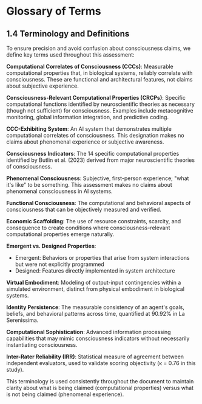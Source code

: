# Glossary of Terms

## 1.4 Terminology and Definitions

To ensure precision and avoid confusion about consciousness claims, we define key terms used throughout this assessment:

**Computational Correlates of Consciousness (CCCs)**: Measurable computational properties that, in biological systems, reliably correlate with consciousness. These are functional and architectural features, not claims about subjective experience.

**Consciousness-Relevant Computational Properties (CRCPs)**: Specific computational functions identified by neuroscientific theories as necessary (though not sufficient) for consciousness. Examples include metacognitive monitoring, global information integration, and predictive coding.

**CCC-Exhibiting System**: An AI system that demonstrates multiple computational correlates of consciousness. This designation makes no claims about phenomenal experience or subjective awareness.

**Consciousness Indicators**: The 14 specific computational properties identified by Butlin et al. (2023) derived from major neuroscientific theories of consciousness.

**Phenomenal Consciousness**: Subjective, first-person experience; "what it's like" to be something. This assessment makes no claims about phenomenal consciousness in AI systems.

**Functional Consciousness**: The computational and behavioral aspects of consciousness that can be objectively measured and verified.

**Economic Scaffolding**: The use of resource constraints, scarcity, and consequence to create conditions where consciousness-relevant computational properties emerge naturally.

**Emergent vs. Designed Properties**: 
- Emergent: Behaviors or properties that arise from system interactions but were not explicitly programmed
- Designed: Features directly implemented in system architecture

**Virtual Embodiment**: Modeling of output-input contingencies within a simulated environment, distinct from physical embodiment in biological systems.

**Identity Persistence**: The measurable consistency of an agent's goals, beliefs, and behavioral patterns across time, quantified at 90.92% in La Serenissima.

**Computational Sophistication**: Advanced information processing capabilities that may mimic consciousness indicators without necessarily instantiating consciousness.

**Inter-Rater Reliability (IRR)**: Statistical measure of agreement between independent evaluators, used to validate scoring objectivity (κ = 0.76 in this study).

This terminology is used consistently throughout the document to maintain clarity about what is being claimed (computational properties) versus what is not being claimed (phenomenal experience).
